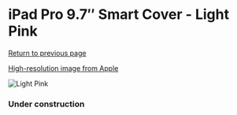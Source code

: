 # iPad Pro 9.7″ Smart Cover - Light Pink

[Return to previous page](/ipad_pro97)

[High-resolution image from Apple](https://store.storeimages.cdn-apple.com/8756/as-images.apple.com/is/MM2F2?wid=4500&hei=4500&fmt=png)

<div style="width: 384px"><img src="/everypreview/MM2F2.png" alt="Light Pink"></div>

### Under construction
